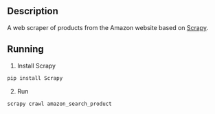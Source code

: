 ## Description

A web scraper of products from the Amazon website based on [Scrapy](https://github.com/scrapy/scrapy).

## Running

1. Install Scrapy

```bash
pip install Scrapy
```

2. Run

```bash
scrapy crawl amazon_search_product
```